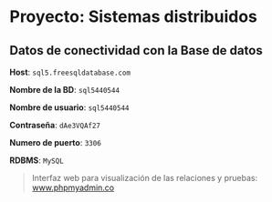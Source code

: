 # Proyecto: Sistemas distribuidos

## Datos de conectividad con la Base de datos

**Host**: `sql5.freesqldatabase.com`

**Nombre de la BD**: `sql5440544`

**Nombre de usuario**: `sql5440544`

**Contraseña**: `dAe3VQAf27`

**Numero de puerto**: `3306`

**RDBMS**: `MySQL`

> Interfaz web para visualización de las relaciones y pruebas: www.phpmyadmin.co
